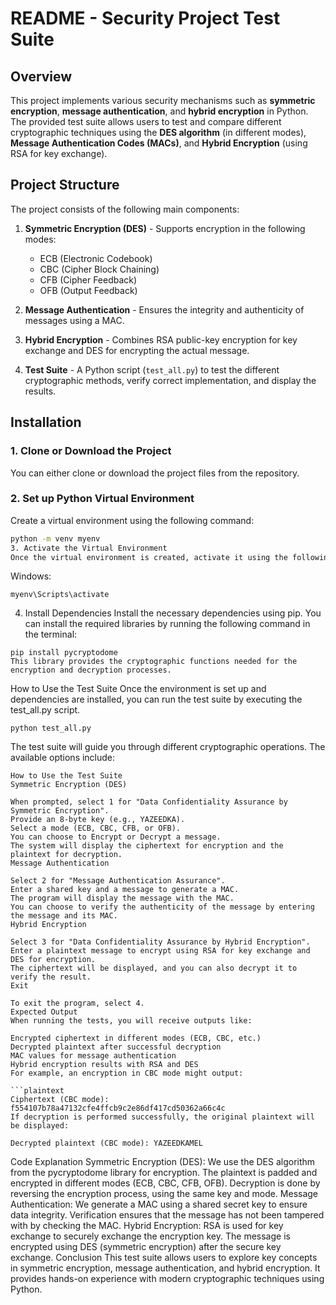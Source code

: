 # **README - Security Project Test Suite**

## **Overview**
This project implements various security mechanisms such as **symmetric encryption**, **message authentication**, and **hybrid encryption** in Python. The provided test suite allows users to test and compare different cryptographic techniques using the **DES algorithm** (in different modes), **Message Authentication Codes (MACs)**, and **Hybrid Encryption** (using RSA for key exchange).

## **Project Structure**
The project consists of the following main components:

1. **Symmetric Encryption (DES)** - Supports encryption in the following modes:
   - ECB (Electronic Codebook)
   - CBC (Cipher Block Chaining)
   - CFB (Cipher Feedback)
   - OFB (Output Feedback)
   
2. **Message Authentication** - Ensures the integrity and authenticity of messages using a MAC.
   
3. **Hybrid Encryption** - Combines RSA public-key encryption for key exchange and DES for encrypting the actual message.

4. **Test Suite** - A Python script (`test_all.py`) to test the different cryptographic methods, verify correct implementation, and display the results.

## **Installation**

### **1. Clone or Download the Project**
You can either clone or download the project files from the repository.

### **2. Set up Python Virtual Environment**

Create a virtual environment using the following command:

```bash
python -m venv myenv
3. Activate the Virtual Environment
Once the virtual environment is created, activate it using the following commands:
```
Windows:
```
myenv\Scripts\activate
```
4. Install Dependencies
Install the necessary dependencies using pip. You can install the required libraries by running the following command in the terminal:

```plaintext
pip install pycryptodome
This library provides the cryptographic functions needed for the encryption and decryption processes.
```
How to Use the Test Suite
Once the environment is set up and dependencies are installed, you can run the test suite by executing the test_all.py script.

```plaintext
python test_all.py
```
The test suite will guide you through different cryptographic operations. The available options include:
```
How to Use the Test Suite
Symmetric Encryption (DES)

When prompted, select 1 for "Data Confidentiality Assurance by Symmetric Encryption".
Provide an 8-byte key (e.g., YAZEEDKA).
Select a mode (ECB, CBC, CFB, or OFB).
You can choose to Encrypt or Decrypt a message.
The system will display the ciphertext for encryption and the plaintext for decryption.
Message Authentication

Select 2 for "Message Authentication Assurance".
Enter a shared key and a message to generate a MAC.
The program will display the message with the MAC.
You can choose to verify the authenticity of the message by entering the message and its MAC.
Hybrid Encryption

Select 3 for "Data Confidentiality Assurance by Hybrid Encryption".
Enter a plaintext message to encrypt using RSA for key exchange and DES for encryption.
The ciphertext will be displayed, and you can also decrypt it to verify the result.
Exit

To exit the program, select 4.
Expected Output
When running the tests, you will receive outputs like:

Encrypted ciphertext in different modes (ECB, CBC, etc.)
Decrypted plaintext after successful decryption
MAC values for message authentication
Hybrid encryption results with RSA and DES
For example, an encryption in CBC mode might output:

```plaintext
Ciphertext (CBC mode): f554107b78a47132cfe4ffcb9c2e86df417cd50362a66c4c
If decryption is performed successfully, the original plaintext will be displayed:
```
```plaintext
Decrypted plaintext (CBC mode): YAZEEDKAMEL
```
Code Explanation
Symmetric Encryption (DES):
We use the DES algorithm from the pycryptodome library for encryption.
The plaintext is padded and encrypted in different modes (ECB, CBC, CFB, OFB).
Decryption is done by reversing the encryption process, using the same key and mode.
Message Authentication:
We generate a MAC using a shared secret key to ensure data integrity.
Verification ensures that the message has not been tampered with by checking the MAC.
Hybrid Encryption:
RSA is used for key exchange to securely exchange the encryption key.
The message is encrypted using DES (symmetric encryption) after the secure key exchange.
Conclusion
This test suite allows users to explore key concepts in symmetric encryption, message authentication, and hybrid encryption. It provides hands-on experience with modern cryptographic techniques using Python.
